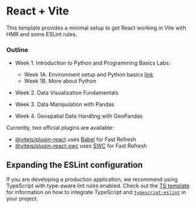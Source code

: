 # React + Vite

This template provides a minimal setup to get React working in Vite with HMR and some ESLint rules.

### Outline
- Week 1. Introduction to Python and Programming Basics
Labs:
  - Week 1A. Environment setup and Python basics [link](public/labs/week-1A-python-basics.ipynb)
  - Week 1B. More about Python

- Week 2. Data Visualization Fundamentals

- Week 3. Data Manipulation with Pandas

- Week 4. Geospatial Data Handling with GeoPandas

Currently, two official plugins are available:

- [@vitejs/plugin-react](https://github.com/vitejs/vite-plugin-react/blob/main/packages/plugin-react) uses [Babel](https://babeljs.io/) for Fast Refresh
- [@vitejs/plugin-react-swc](https://github.com/vitejs/vite-plugin-react/blob/main/packages/plugin-react-swc) uses [SWC](https://swc.rs/) for Fast Refresh

## Expanding the ESLint configuration

If you are developing a production application, we recommend using TypeScript with type-aware lint rules enabled. Check out the [TS template](https://github.com/vitejs/vite/tree/main/packages/create-vite/template-react-ts) for information on how to integrate TypeScript and [`typescript-eslint`](https://typescript-eslint.io) in your project.
